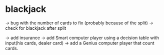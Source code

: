 # blackjack

-> bug with the number of cards to fix (probably because of the split)
-> check for blackjack after split


-> add insurance
-> add Smart computer player using a decision table with
  input(his cards, dealer card)
-> add a Genius computer player that count cards.
